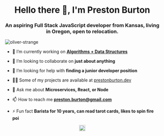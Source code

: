 <h1 align="center">Hello there 👋, I'm Preston Burton</h1>
<h3 align="center">An aspiring Full Stack JavaScript developer from Kansas, living in Oregon, open to relocation.</h3>
<p align="left"> <img src="https://komarev.com/ghpvc/?username=oliver-strange" alt="oliver-strange" /> </p>

- 🔭 I’m currently working on **[Algorithms + Data Structures](https://www.udemy.com/course/coding-interview-bootcamp-algorithms-and-data-structure/)**

- 👯 I’m looking to collaborate on **just about anything**

- 🤔 I’m looking for help with **finding a junior developer position**

- 👨‍💻 Some of my projects are available at [prestonburton.dev](https://www.prestonburton.dev)

- 💬 Ask me about **Microservices, React, or Node**

- 📫 How to reach me **preston.burton@gmail.com**

- ⚡ Fun fact **Barista for 10 years, can read tarot cards, likes to spin fire poi**

<p align="center">
<a href="https://linkedin.com/in/prestonburton" target="blank"><img align="center" src="https://cdn.jsdelivr.net/npm/simple-icons@3.0.1/icons/linkedin.svg" alt="prestonburton" height="20" width="20" /></a>
</p>
